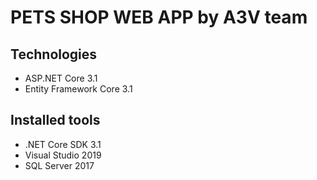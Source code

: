# PETS SHOP WEB APP by A3V team
## Technologies
- ASP.NET Core 3.1
- Entity Framework Core 3.1
## Installed tools
- .NET Core SDK  3.1
- Visual Studio 2019
- SQL Server 2017
 
